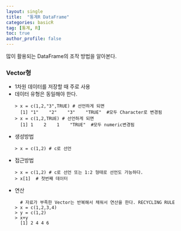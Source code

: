 ```yaml
---
layout: single
title:  "통계R DataFrame"
categories: basicR
tag: [통계, R]
toc: true
author_profile: false
---
```


많이 활용되는 DataFrame의 조작 방법을 알아본다.

### Vector형

* 1차원 데이터를 저장할 때 주로 사용
* 데이터 유형은 동일해야 한다.
  ```{R}
  > x = c(1,2,"3",TRUE) # 선언하게 되면
    [1] "1"    "2"    "3"    "TRUE"  #모두 Character로 변경됨
  > x = c(1,2,TRUE) # 선언하게 되면
    [1] 1    2    1    "TRUE"  #모두 numeric변경됨    
  ```
* 생성방법
  ```{R}
  > x = c(1,2) # c로 선언
  ```
* 접근방법
  ```{R}
  > x = c(1,2) # c로 선언 또는 1:2 형태로 선언도 가능하다.
  > x[1]  # 첫번째 데이터
  ```
* 연산
  ```{R}
    # 자료가 부족한 Vector는 반복해서 채워서 연산을 한다. RECYCLING RULE
  > x = c(1,2,3,4)
  > y = c(1,2)
  > x+y
    [1] 2 4 4 6
  ```
